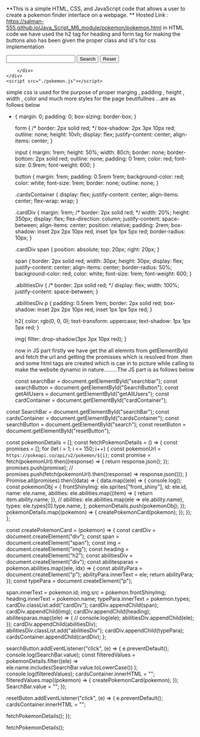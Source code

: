**This is a simple HTML, CSS, and JavaScript code that allows a user to create a pokemon finder interface  on a webpage.
**
Hosted Link : https://salman-555.github.io/Java_Script_M6_module/pokemon/pokemon.html
in HTML  code we have used the h2 tag for heading and form tag for making the buttons also has been given the proper class and id's for css implementation

<!DOCTYPE html>
<html lang="en">
<head>
    <meta charset="UTF-8">
    <meta name="viewport" content="width=device-width, initial-scale=1.0">
    <title>Document</title>
    <link rel="stylesheet" href="./pokemon.css">
</head>
<body>
    <div class="mainContainer">
        <form>
            <input type="text" id="searchBar">
            <button id="search">Search</button>
            <button id="resetButton">Reset</button>
        </form>
        <div class="cardsContainer" id="cardsContainer">
           
        </div>
    </div>
    <script src="./pokemon.js"></script>
</body>
</html>

simple css is used for the purpose of proper marging , padding , height , width , color and much more styles for the page beutifullnes ...are as follows below

* {
    margin: 0;
    padding: 0;
    box-sizing: border-box;
  }
  
  form {
    /* border: 2px solid red; */
    box-shadow: 2px 3px 10px red;
    outline: none;
    height: 10vh;
    display: flex;
    justify-content: center;
    align-items: center;
  }
  
  input {
    margin: 1rem;
    height: 50%;
    width: 80ch;
    border: none;
    border-bottom: 2px solid red;
    outline: none;
    padding: 0 1rem;
    color: red;
    font-size: 0.9rem;
    font-weight: 600;
  }
  
  button {
    margin: 1rem;
    padding: 0.5rem 1rem;
    background-color: red;
    color: white;
    font-size: 1rem;
    border: none;
    outline: none;
  }
  
  .cardsContainer {
    display: flex;
    justify-content: center;
    align-items: center;
    flex-wrap: wrap;
  }
  
  .cardDiv {
    margin: 1rem;
    /* border: 2px solid red; */
    width: 20%;
    height: 350px;
    display: flex;
    flex-direction: column;
    justify-content: space-between;
    align-items: center;
    position: relative;
    padding: 2rem;
    box-shadow: inset 2px 2px 10px red, inset 1px 1px 5px red;
    border-radius: 10px;
  }
  
  .cardDiv span {
    position: absolute;
    top: 20px;
    right: 20px;
  }
  
  span {
    border: 2px solid red;
    width: 30px;
    height: 30px;
    display: flex;
    justify-content: center;
    align-items: center;
    border-radius: 50%;
    background-color: red;
    color: white;
    font-size: 1rem;
    font-weight: 600;
  }
  
  .abilitiesDiv {
    /* border: 2px solid red; */
    display: flex;
    width: 100%;
    justify-content: space-between;
  }
  
  .abilitiesDiv p {
    padding: 0.5rem 1rem;
    border: 2px solid red;
    box-shadow: inset 2px 2px 10px red, inset 1px 1px 5px red;
  }
  
  h2{
    color: rgb(0, 0, 0);
    text-transform: uppercase;
    text-shadow: 1px 1px 5px red;
  }
  
  img{
    filter: drop-shadow(3px 3px 10px red);
  }

  now in JS part firstly we have get the all elemnts from getElementById  and fetch the url and getting the promisses which is resolved from .then and some html tags are created which is cae in to picture while calling to make the website dynamic in nature.........The JS part is as follows below

  const searchBar = document.getElementById("searchbar");
const searchButton = document.getElementById("SearchButton");
const getAllUsers = document.getElementById("getAllUsers");
const cardContainer = document.getElementById("cardContainer");


const SearchBar = document.getElementById("searchBar");
const cardsContainer = document.getElementById("cardsContainer");
const searchButton = document.getElementById("search");
const resetButon = document.getElementById("resetButton");

const pokemonDetails = [];
const fetchPokemonDetails = () => {
  const promises = [];
  for (let i = 1; i <= 150; i++) {
    const pokemonUrl = `https://pokeapi.co/api/v2/pokemon/${i}`;
    const promise = fetch(pokemonUrl).then((response) => {
      return response.json();
    });
    promises.push(promise);
    // promises.push(fetch(pokemonUrl).then((response) => response.json()));
  }
  Promise.all(promises).then((data) => {
    data.map((ele) => {
      console.log();
      const pokemonObj = {
        frontShinyImg: ele.sprites["front_shiny"],
        id: ele.id,
        name: ele.name,
        abilities: ele.abilities.map((item) => {
          return item.ability.name;
        }),
        // abilities: ele.abilities.map(ele => ele.ability.name),
        types: ele.types[0].type.name,
      };
      pokemonDetails.push(pokemonObj);
    });
    pokemonDetails.map((pokemon) => {
      createPokemonCard(pokemon);
    });
  });
};

const createPokemonCard = (pokemon) => {
  const cardDiv = document.createElement("div");
  const span = document.createElement("span");
  const img = document.createElement("img");
  const heading = document.createElement("h2");
  const abilitiesDiv = document.createElement("div");
  const abilitesparas = pokemon.abilities.map((ele, idx) => {
    const abilityPara = document.createElement("p");
    abilityPara.innerText = ele;
    return abilityPara;
  });
  const typePara = document.createElement("p");

  span.innerText = pokemon.id;
  img.src = pokemon.frontShinyImg;
  heading.innerText = pokemon.name;
  typePara.innerText = pokemon.types;
  cardDiv.classList.add("cardDiv");
  cardDiv.appendChild(span);
  cardDiv.appendChild(img);
  cardDiv.appendChild(heading);
  abilitesparas.map((ele) => {
    // console.log(ele);
    abilitiesDiv.appendChild(ele);
  });
  cardDiv.appendChild(abilitiesDiv);
  abilitiesDiv.classList.add("abilitiesDiv");
  cardDiv.appendChild(typePara);
  cardsContainer.appendChild(cardDiv);
};

searchButton.addEventListener("click", (e) => {
  e.preventDefault();
  console.log(SearchBar.value);
  const filteredValues = pokemonDetails.filter((ele) =>
    ele.name.includes(SearchBar.value.toLowerCase())
  );
  console.log(filteredValues);
  cardsContainer.innerHTML = "";
  filteredValues.map((pokemon) => {
    createPokemonCard(pokemon);
  });
  SearchBar.value = "";
});

resetButon.addEventListener("click", (e) => {
  e.preventDefault();
  cardsContainer.innerHTML = "";

  fetchPokemonDetails();
});

fetchPokemonDetails();
